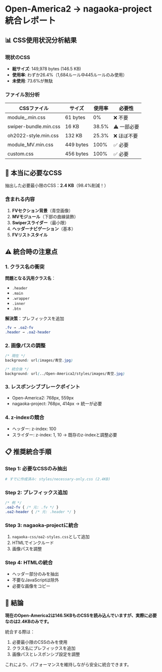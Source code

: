 # Open-America2 → nagaoka-project 統合レポート

## 📊 CSS使用状況分析結果

### 現状のCSS
- **総サイズ**: 149,978 bytes (146.5 KB)
- **使用率**: わずか26.4%（1,684ルール中445ルールのみ使用）
- **未使用**: 73.6%が無駄

### ファイル別分析
| CSSファイル | サイズ | 使用率 | 必要性 |
|------------|--------|--------|--------|
| module_.min.css | 61 bytes | 0% | ❌ 不要 |
| swiper-bundle.min.css | 16 KB | 38.5% | ⚠️ 一部必要 |
| oh2022-style.min.css | 132 KB | 25.3% | ❌ ほぼ不要 |
| module_MV.min.css | 449 bytes | 100% | ✅ 必要 |
| custom.css | 456 bytes | 100% | ✅ 必要 |

## 🎯 本当に必要なCSS

抽出した必要最小限のCSS：**2.4 KB**（98.4%削減！）

### 含まれる内容
1. **FVセクション背景**（青空画像）
2. **MVモジュール**（下部の曲線装飾）
3. **Swiperスライダー**（最小限）
4. **ヘッダーナビゲーション**（基本）
5. **FVリストスタイル**

## ⚠️ 統合時の注意点

### 1. クラス名の衝突
**問題となる汎用クラス名**：
- `.header`
- `.main`
- `.wrapper`
- `.inner`
- `.btn`

**解決策**：プレフィックスを追加
```css
.fv → .oa2-fv
.header → .oa2-header
```

### 2. 画像パスの調整
```css
/* 現在 */
background: url(images/青空.jpg)

/* 統合後 */
background: url(../Open-America2/styles/images/青空.jpg)
```

### 3. レスポンシブブレークポイント
- Open-America2: 768px, 559px
- nagaoka-project: 768px, 414px
→ 統一が必要

### 4. z-indexの競合
- ヘッダー: z-index: 100
- スライダー: z-index: 1, 10
→ 既存のz-indexと調整必要

## 📋 推奨統合手順

### Step 1: 必要なCSSのみ抽出
```bash
# すでに作成済み: styles/necessary-only.css (2.4KB)
```

### Step 2: プレフィックス追加
```css
/* 例 */
.oa2-fv { /* 元: .fv */ }
.oa2-header { /* 元: .header */ }
```

### Step 3: nagaoka-projectに統合
1. `nagaoka-css/oa2-styles.css`として追加
2. HTMLでインクルード
3. 画像パスを調整

### Step 4: HTMLの統合
- ヘッダー部分のみを抽出
- 不要なJavaScriptは除外
- 必要な画像をコピー

## 🚀 結論

**現在のOpen-America2は146.5KBものCSSを読み込んでいますが、実際に必要なのは2.4KBのみです。**

統合する際は：
1. 必要最小限のCSSのみを使用
2. クラス名にプレフィックスを追加
3. 画像パスとレスポンシブ設定を調整

これにより、パフォーマンスを維持しながら安全に統合できます。
